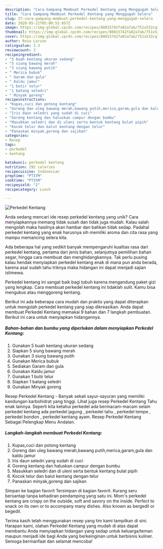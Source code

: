 ```yaml
---
description: "Cara Gampang Membuat Perkedel Kentang yang Menggugah Selera"
title: "Cara Gampang Membuat Perkedel Kentang yang Menggugah Selera"
slug: 57-cara-gampang-membuat-perkedel-kentang-yang-menggugah-selera
date: 2020-05-21T05:00:53.857Z
image: https://img-global.cpcdn.com/recipes/88015742fa02a7ab/751x532cq70/perkedel-kentang-foto-resep-utama.jpg
thumbnail: https://img-global.cpcdn.com/recipes/88015742fa02a7ab/751x532cq70/perkedel-kentang-foto-resep-utama.jpg
cover: https://img-global.cpcdn.com/recipes/88015742fa02a7ab/751x532cq70/perkedel-kentang-foto-resep-utama.jpg
author: Rosa Larson
ratingvalue: 3.3
reviewcount: 3
recipeingredient:
- "5 buah kentang ukuran sedang"
- "5 siung bawang merah"
- "3 siung bawang putih"
- " Merica bubuk"
- " Garam dan gula"
- " Kaldu jamur"
- "1 butir telur"
- "1 batang seledri"
- " Minyak goreng"
recipeinstructions:
- "Kupas,cuci dan potong kentang"
- "Goreng dan uleg bawang merah,bawang putih,merica,garam,gula dan kaldu jamur"
- "Iris daun seledri yang sudah di cuci"
- "Goreng kentang dan haluskan campur dengan bumbu"
- "Masukkan seledri dan di uleni serta bentuk kentang bulat pipih"
- "Kocok telur dan balut kentang dengan telur"
- "Panaskan minyak,goreng dan sajikan"
categories:
- Resep
tags:
- perkedel
- kentang

katakunci: perkedel kentang 
nutrition: 292 calories
recipecuisine: Indonesian
preptime: "PT37M"
cooktime: "PT35M"
recipeyield: "2"
recipecategory: Lunch

---
```



![Perkedel Kentang](https://img-global.cpcdn.com/recipes/88015742fa02a7ab/751x532cq70/perkedel-kentang-foto-resep-utama.jpg)

Anda sedang mencari ide resep perkedel kentang yang unik? Cara menyiapkannya memang tidak susah dan tidak juga mudah. Kalau salah mengolah maka hasilnya akan hambar dan bahkan tidak sedap. Padahal perkedel kentang yang enak harusnya sih memiliki aroma dan cita rasa yang mampu memancing selera kita.

Ada beberapa hal yang sedikit banyak mempengaruhi kualitas rasa dari perkedel kentang, pertama dari jenis bahan, selanjutnya pemilihan bahan segar, hingga cara membuat dan menghidangkannya. Tak perlu pusing kalau hendak menyiapkan perkedel kentang enak di mana pun anda berada, karena asal sudah tahu triknya maka hidangan ini dapat menjadi sajian istimewa.

Perkedel kentang ini sangat baik bagi tubuh karena mengandung paket gizi yang lengkap. Cara membuat perkedel kentang ini tidaklah sulit. Kamu bisa mengukus atau menggoreng kentang.


Berikut ini ada beberapa cara mudah dan praktis yang dapat diterapkan untuk mengolah perkedel kentang yang siap dikreasikan. Anda dapat membuat Perkedel Kentang memakai 9 bahan dan 7 langkah pembuatan. Berikut ini cara untuk menyiapkan hidangannya.

<!--inarticleads1-->

##### Bahan-bahan dan bumbu yang diperlukan dalam menyiapkan Perkedel Kentang:

1. Gunakan 5 buah kentang ukuran sedang
1. Siapkan 5 siung bawang merah
1. Gunakan 3 siung bawang putih
1. Gunakan  Merica bubuk
1. Sediakan  Garam dan gula
1. Gunakan  Kaldu jamur
1. Gunakan 1 butir telur
1. Siapkan 1 batang seledri
1. Gunakan  Minyak goreng


Resep Perkedel Kentang - Banyak sekali sayur-sayuran yang memiliki kandungan karbohidrat yang tinggi. Lihat juga resep Perkedel Kentang Tahu enak lainnya. Seperti kita ketahui perkedel ada bermacam-macam selain perkedel kentang ada perkedel jagung , perkedel tahu , perkedel tempe , perkedel bondon , perkedel kentang ayam. Resep Perkedel Kentang Sebagai Pelengkap Menu Andalan. 

<!--inarticleads2-->

##### Langkah-langkah membuat Perkedel Kentang:

1. Kupas,cuci dan potong kentang
1. Goreng dan uleg bawang merah,bawang putih,merica,garam,gula dan kaldu jamur
1. Iris daun seledri yang sudah di cuci
1. Goreng kentang dan haluskan campur dengan bumbu
1. Masukkan seledri dan di uleni serta bentuk kentang bulat pipih
1. Kocok telur dan balut kentang dengan telur
1. Panaskan minyak,goreng dan sajikan


Simpan ke bagian favorit Tersimpan di bagian favorit. Kurang seru bersantap tanpa kehadiran pendamping yang satu ini. Mom&#39;s perkedel kentang are crispy on the outside, soft and savory on the inside. Perfect to snack on its own or to accompany many dishes. Also known as bergedil or begedil. 

Terima kasih telah menggunakan resep yang tim kami tampilkan di sini. Harapan kami, olahan Perkedel Kentang yang mudah di atas dapat membantu Anda menyiapkan hidangan yang sedap untuk keluarga/teman maupun menjadi ide bagi Anda yang berkeinginan untuk berbisnis kuliner. Semoga bermanfaat dan selamat mencoba!
